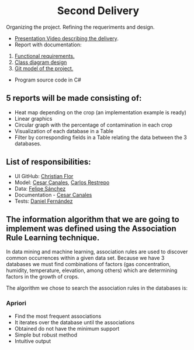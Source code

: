 <h1 align="center">Second Delivery</h1>

Organizing the project. Refining the requeriments and design.

- [Presentation Video describing the delivery](https://youtu.be/ZdY9bF3pAZo).
- Report with documentation:
1. [Functional requirements.](https://github.com/ChristianFlor/gas-impact-analyzer-in-crops/blob/master/docs/delivery-2/Requerimientos%20funcionales%20ERS.pdf)
2. [Class diagram design](https://github.com/ChristianFlor/gas-impact-analyzer-in-crops/blob/master/docs/delivery-2/Class%20diagram%20design.png)
3. [Git model of the project.](https://github.com/ChristianFlor/gas-impact-analyzer-in-crops/blob/master/docs/delivery-2/Git%20model%20of%20the%20project.pdf)

- Program source code in C#

<h2> 5 reports will be made consisting of:</h2>

* Heat map depending on the crop (an implementation example is ready)
* Linear graphics
* Circular graph with the percentage of contamination in each crop
* Visualization of each database in a Table
* Filter by corresponding fields in a Table relating the data between the 3 databases.

<h2> List of responsibilities: </h2>

+ UI GitHub: [Christian Flor](https://github.com/ChristianFlor)
+ Model: [Cesar Canales](https://github.com/Sleeptightt), [Carlos Restrepo](https://github.com/Carlosches)
+ Data: [Felipe Sánchez](https://github.com/SanchezFelipe01)
+ Documentation - [Cesar Canales](https://github.com/Sleeptightt)
+ Tests: [Daniel Fernández](https://github.com/7yrionLannister)

<h2>The information algorithm that we are going to implement was defined using the Association Rule Learning technique.</h2>

<p>In data mining and machine learning, association rules are used to discover common occurrences within a given data set. Because we have 3 databases we must find combinations of factors (gas concentration, humidity, temperature, elevation, among others) which are determining factors in the growth of crops.<p>

The algorithm we chose to search the association rules in the databases is:

  <h3>Apriori</h3>
  
  - Find the most frequent associations
  - It iterates over the database until the associations
  - Obtained do not have the minimum support
  - Simple but robust method
  - Intuitive output





